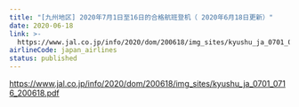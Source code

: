 ```yaml
---
title: "[九州地区] 2020年7月1日至16日的合格航班登机（ 2020年6月18日更新）"
date: 2020-06-18
link: >-
  https://www.jal.co.jp/info/2020/dom/200618/img_sites/kyushu_ja_0701_0716_200618.pdf
airlineCode: japan_airlines
status: published
---
```

https://www.jal.co.jp/info/2020/dom/200618/img_sites/kyushu_ja_0701_0716_200618.pdf